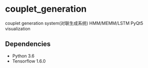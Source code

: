 # couplet_generation

couplet generation system(对联生成系统)
HMM/MEMM/LSTM
PyQt5 visualization

## Dependencies
- Python 3.6
- Tensorflow 1.6.0
